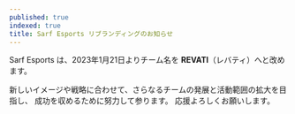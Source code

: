 ```yaml
---
published: true
indexed: true
title: Sarf Esports リブランディングのお知らせ
---
```


Sarf Esports は、2023年1月21日よりチーム名を **REVATI**（レバティ）へと改めます。

新しいイメージや戦略に合わせて、さらなるチームの発展と活動範囲の拡大を目指し、
成功を収めるために努力して参ります。
応援よろしくお願いします。
